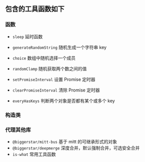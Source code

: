 ## 包含的工具函数如下

### 函数

- `sleep`
  延时函数

- `generateRandomString`
  随机生成一个字符串 key

- `choice`
  数组中随机选择一个成员

- `randomClamp`
  随机获取两个数之间的值

- `setPromiseInterval`
  设置 Promise 定时器

- `clearPromiseInterval`
  清除 Promise 定时器

- `everyHasKeys`
  判断两个对象是否都有某个或多个 key

### 构造类

### 代理其他库

- `@biggerstar/mitt-bus` 基于 mitt 的可继承形式的对象
- `@biggerstar/deepmerge` 深度合并，默认强制合并，可选安全合并
- `is-what` 常用工具函数
